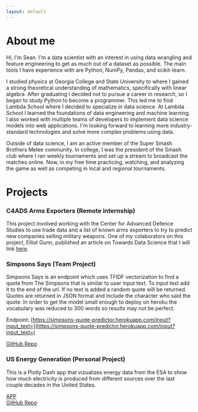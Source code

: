 ```yaml
---
layout: default
---
```


# About me

Hi, I'm Sean. I'm a data scientist with an interest in using data wrangling and feature engineering to get as much out of a dataset as possible. The main tools I have experience with are Python, NumPy, Pandas, and scikit-learn.

I studied physics at Georgia College and State University to where I gained a strong theoretical understanding of mathematics, specifically with linear algebra. After graduating I decided not to pursue a career in research, so I began to study Python to become a programmer. This led me to find Lambda School where I decided to specialize in data science. At Lambda School I learned the foundations of data engineering and machine learning. I also worked with multiple teams of developers to implement data science models into web applications. I'm looking forward to learning more industry-standard technologies and solve more complex problems using data. 

Outside of data science, I am an active member of the Super Smash Brothers Melee community. In college, I was the president of the Smash club where I ran weekly tournaments and set up a stream to broadcast the matches online. Now, in my free time practicing, watching, and analyzing the game as well as competing in local and regional tournaments.

# Projects
### C4ADS Arms Exporters (Remote internship)

This project involved working with the Center for Advanced Defence Studies to use trade data and a list of known arms exporters to try to predict new companies selling military weapons. One of my colaborators on this project, Elliot Gunn, published an article on Towards Data Science that I will link [here](https://towardsdatascience.com/using-machine-learning-to-tackle-arms-proliferation-in-russian-trade-data-e457f44002c0?source=friends_link&sk=b99118751e39eb7edd42a318c40854ee).

### Simpsons Says (Team Project)

Simpsons Says is an endpoint which uses TFIDF vectorization to find a quote from The Simpsons that is similar to user input text. To input text add it to the end of the url. If no text is added a random quote will be returned. Quotes are returned in JSON format and include the character who said the quote. In order to get the model small enough to deploy on heroku the vocabulary was reduced to 300 words so results may not be perfect.

Endpoint: [https://simpsons-quote-predictor.herokuapp.com/input?input_text=](https://simpsons-quote-predictor.herokuapp.com/input?input_text=)

[GitHub Repo](https://github.com/SeanAntosiak/simpsons_says_endpoint)



### US Energy Generation (Personal Project)

This is a Plotly Dash app that vizualizes energy data from the ESA to show how much electricity is produced from different sources over the last couple decades in the United States.

[APP](https://us-energy-generation.herokuapp.com)  
[GitHub Repo](https://github.com/SeanAntosiak/US-Energy-Generation)

